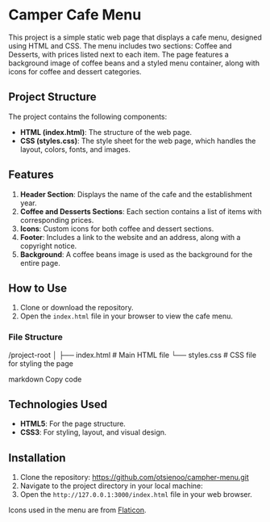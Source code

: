 # Camper Cafe Menu

This project is a simple static web page that displays a cafe menu, designed using HTML and CSS. The menu includes two sections: Coffee and Desserts, with prices listed next to each item. The page features a background image of coffee beans and a styled menu container, along with icons for coffee and dessert categories.

## Project Structure

The project contains the following components:

- **HTML (index.html)**: The structure of the web page.
- **CSS (styles.css)**: The style sheet for the web page, which handles the layout, colors, fonts, and images.

## Features

1. **Header Section**: Displays the name of the cafe and the establishment year.
2. **Coffee and Desserts Sections**: Each section contains a list of items with corresponding prices.
3. **Icons**: Custom icons for both coffee and dessert sections.
4. **Footer**: Includes a link to the website and an address, along with a copyright notice.
5. **Background**: A coffee beans image is used as the background for the entire page.

## How to Use

1. Clone or download the repository.
2. Open the `index.html` file in your browser to view the cafe menu.

### File Structure

/project-root │ ├── index.html # Main HTML file └── styles.css # CSS file for styling the page

markdown
Copy code

## Technologies Used

- **HTML5**: For the page structure.
- **CSS3**: For styling, layout, and visual design.
  
## Installation

1. Clone the repository: https://github.com/otsienoo/campher-menu.git
2. Navigate to the project directory in your local machine:
3. Open the `http://127.0.0.1:3000/index.html` file in your web browser.

Icons used in the menu are from [Flaticon](https://www.flaticon.com).